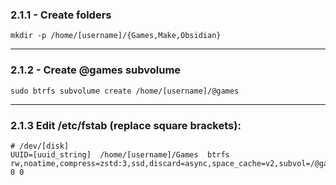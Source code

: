 ### 2.1.1 - Create folders

`mkdir -p /home/[username]/{Games,Make,Obsidian}`

---
### 2.1.2 - Create @games subvolume

`sudo btrfs subvolume create /home/[username]/@games`

---
### 2.1.3 Edit /etc/fstab (replace square brackets):

```
# /dev/[disk]
UUID=[uuid_string]	/home/[username]/Games	btrfs     	rw,noatime,compress=zstd:3,ssd,discard=async,space_cache=v2,subvol=/@games	0 0
```

